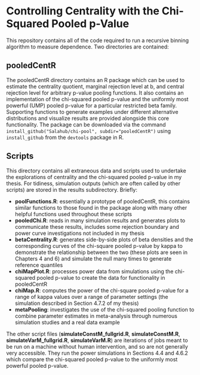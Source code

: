 # Controlling Centrality with the Chi-Squared Pooled p-Value

This repository contains all of the code required to run a recursive
binning algorithm to measure dependence. Two directories are contained:

## pooledCentR

The pooledCentR directory contains an R package which can be used to
estimate the centrality quotient, marginal rejection level at b, and
central rejection level for arbitrary p-value pooling functions. It
also contains an implementation of the chi-squared pooled p-value and
the uniformly most powerful (UMP) pooled p-value for a particular
restricted beta family. Supporting functions to generate examples
under different alternative distributions and visualize results are
provided alongside this core functionality. The package can be
downloaded via the command `install_github("Salahub/chi-pool",
subdir="pooledCentR")` using `install_github` from the `devtools`
package in R.

## Scripts

This directory contains all extraneous data and scripts used to
undertake the explorations of centrality and the chi-squared pooled
p-value in my thesis. For tidiness, simulation outputs (which are
often called by other scripts) are stored in the results subdirectory.
Briefly:

- **poolFunctions.R**: essentially a prototype of pooledCentR, this
  contains similar functions to those found in the package along with
  many other helpful functions used throughout these scripts
- **pooledChi.R**: reads in many simulation results and generates
  plots to communicate these results, includes some rejection boundary
  and power curve investigations not included in my thesis
- **betaCentrality.R**: generates side-by-side plots of beta densities
  and the corresponding curves of the chi-square pooled p-value by
  kappa to demonstrate the relationship between the two (these plots
  are seen in Chapters 4 and 6) and simulate the null many times to
  generate reference quantiles
- **chiMapPlot.R**: processes power data from simulations using the
  chi-squared pooled p-value to create the data for functionality in
  pooledCentR
- **chiMap.R**: computes the power of the chi-square pooled p-value
  for a range of kappa values over a range of parameter settings (the
  simulation described in Section 4.7.2 of my thesis)
- **metaPooling**: investigates the use of the chi-squared pooling
  function to combine parameter estimates in meta-analysis through
  numerous simulation studies and a real data example

The other script files (**simulateConstM_fullgrid.R**,
**simulateConstM.R**, **simulateVarM_fullgrid.R**, **simulateVarM.R**)
are iterations of jobs meant to be run on a machine without human
intervention, and so are not generally very accessible. They run the
power simulations in Sections 4.4 and 4.6.2 which compare the
chi-squared pooled p-value to the uniformly most powerful pooled
p-value.
